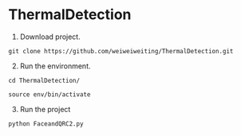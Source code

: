 # ThermalDetection

1. Download project.
<pre><code>git clone https://github.com/weiweiweiting/ThermalDetection.git</code></pre>

2. Run the environment. 
<pre><code>cd ThermalDetection/</code></pre>
<pre><code>source env/bin/activate</code></pre>

3. Run the project
<pre><code>python FaceandQRC2.py</code></pre>
